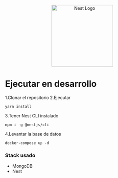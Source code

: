 <p align="center">
  <a href="http://nestjs.com/" target="blank"><img src="https://nestjs.com/img/logo-small.svg" width="200" alt="Nest Logo" /></a>
</p>

# Ejecutar en desarrollo

1.Clonar el repositorio
2.Ejecutar
```
yarn install 
```
3.Tener Nest CLI instalado
```
npm i -g @nestjs/cli
```

4.Levantar la base de datos
```
docker-compose up -d
```

### Stack usado
* MongoDB
* Nest
